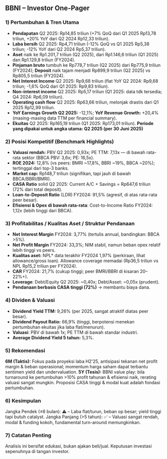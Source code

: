 ## BBNI – Investor One-Pager

### 1) Pertumbuhan & Tren Utama
- **Pendapatan** Q2 2025: Rp14,85 triliun (+7% QoQ dari Q1 2025 Rp13,78 triliun, +20% YoY dari Q2 2024 Rp12,33 triliun).
- **Laba bersih** Q2 2025: Rp4,71 triliun (-12% QoQ vs Q1 2025 Rp5,38 triliun; -12% YoY dari Q2 2024 Rp5,37 triliun).
- **Aset** naik ke Rp1.201,7 triliun (Q2 2025), dari Rp1.146,6 triliun (Q1 2025) dan Rp1.129,8 triliun (FY2024).
- **Pinjaman bruto** tumbuh ke Rp778,7 triliun (Q2 2025) dari Rp775,9 triliun (FY2024); **Deposit** naik tajam menjadi Rp899,9 triliun (Q2 2025) vs Rp805,5 triliun (FY2024).
- **Net Interest Income** Q2 2025: Rp9,68 triliun (flat YoY Q2 2024: Rp9,68 triliun; -1,6% QoQ dari Q1 2025: Rp9,83 triliun).
- **Non-interest income** Q2 2025: Rp5,17 triliun (Q1 2025: data tdk tersedia; Q4 2024: Rp6,09 triliun).
- **Operating cash flow** Q2 2025: Rp63,66 triliun, melonjak drastis dari Q1 2025 Rp12,99 triliun.
- **YoY Earnings Growth Q2 2025:** -12,1%; **YoY Revenue Growth:** +20,4% (masing-masing data TTM per financial summary).
- **Ekuitas** Q2 2025: Rp165,19 triliun (Q1 2025: Rp173,01 triliun).
**Periode yang dipakai untuk angka utama: Q2 2025 (per 30 Juni 2025)**

### 2) Posisi Kompetitif (Benchmark Highlights)
- **Valuasi rendah:** PBV Q2 2025: 0,93x; PE TTM: 7,13x — di bawah rata-rata sektor (BBCA PBV: 3,6x; PE: 16,5x).
- **ROE 2024:** 12,8% (vs peers: BMRI ~17,8%, BBRI ~19%, BBCA ~20%); tertinggal dari top-3 banks.
- **Market cap:** Rp148,7 triliun (signifikan, tapi jauh di bawah BBCA/BBRI/BMRI).
- **CASA Ratio** solid Q2 2025: Current A/C + Savings = Rp647,6 triliun (72% dari total deposit).
- **Loan-to-Deposit Ratio** (LDR) FY2024: 91,5% (agresif, di atas rata-rata peer besar).
- **Efisiensi & Opex di bawah rata-rata**: Cost-to-Income Ratio FY2024: 1,12x (lebih tinggi dari BBCA).

### 3) Profitabilitas / Kualitas Aset / Struktur Pendanaan
- **Net Interest Margin** FY2024: 3,77% (tertulis annual, bandingkan: BBCA >5%).
- **Net Profit Margin** FY2024: 33,3%; NIM stabil, namun beban opex relatif lebih tinggi vs peers.
- **Kualitas aset:** NPL* data terakhir FY2024 1,97% (perkiraan, lihat allowance/gross loan). Allowance coverage memadai (Rp36,5 triliun vs NPL Rp15,2 triliun per FY2024).
- **CAR** FY2024: 21,7% (cukup tinggi; peer BMRI/BBRI di kisaran 20–22%+).
- **Leverage**: Debt/Equity Q2 2025: ~0,40x; Debt/Asset: ~0,05x (prudent).
- **Pendanaan berbasis CASA tinggi (72%)** → membantu biaya dana.

### 4) Dividen & Valuasi
- **Dividend Yield TTM:** 9,26% (per 2025, sangat atraktif diatas peer besar).
- **Dividend Payout Ratio:** 66,9% (tinggi, berpotensi menekan pertumbuhan ekuitas jika laba flat/menurun).
- **Valuasi**: PBV di bawah 1x; PE TTM di bawah standar industri.
- **Average Dividend Yield 5 tahun:** 5,3%.

### 5) Rekomendasi
**6M (Taktis):** Fokus pada proyeksi laba H2'25, antisipasi tekanan net profit margin & beban operasional; momentum harga saham dapat terbantu sentimen yield dan undervaluation.
**5Y (Tesis):** BBNI value play: bila turnaround ke pertumbuhan >10% profit tahunan & efisiensi naik, rerating valuasi sangat mungkin. Proposisi CASA tinggi & modal kuat adalah fondasi pertumbuhan.

### 6) Kesimpulan
Jangka Pendek (≤6 bulan): ⚠️ – Laba flat/turun, beban op besar; yield tinggi tapi butuh catalyst.
Jangka Panjang (>5 tahun): ✅ – Valuasi sangat rendah, modal & funding kokoh, fundamental turn-around memungkinkan.

### 7) Catatan Penting
Analisis ini bersifat edukasi, bukan ajakan beli/jual. Keputusan investasi sepenuhnya di tangan investor.